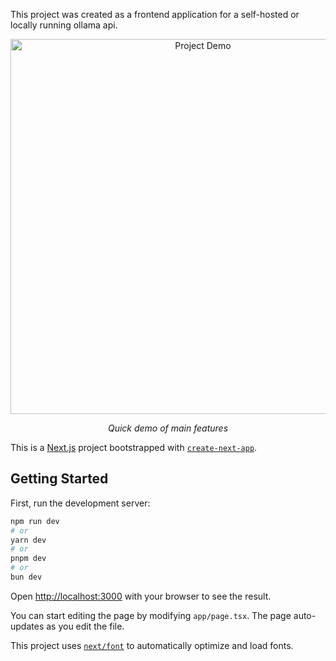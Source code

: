 This project was created as a frontend application for a self-hosted or locally running ollama api.

<div align="center">
  <img src="https://ynk2whlk8hmk9qgf.public.blob.vercel-storage.com/own-gpt-oDZ2O3izlZ1A7IEDzn5WOkVWKMztsx.gif" alt="Project Demo" width="600">
  <p><em>Quick demo of main features</em></p>
</div>

This is a [Next.js](https://nextjs.org) project bootstrapped with [`create-next-app`](https://nextjs.org/docs/app/api-reference/cli/create-next-app).

## Getting Started

First, run the development server:

```bash
npm run dev
# or
yarn dev
# or
pnpm dev
# or
bun dev
```

Open [http://localhost:3000](http://localhost:3000) with your browser to see the result.

You can start editing the page by modifying `app/page.tsx`. The page auto-updates as you edit the file.

This project uses [`next/font`](https://nextjs.org/docs/app/building-your-application/optimizing/fonts) to automatically optimize and load fonts.
